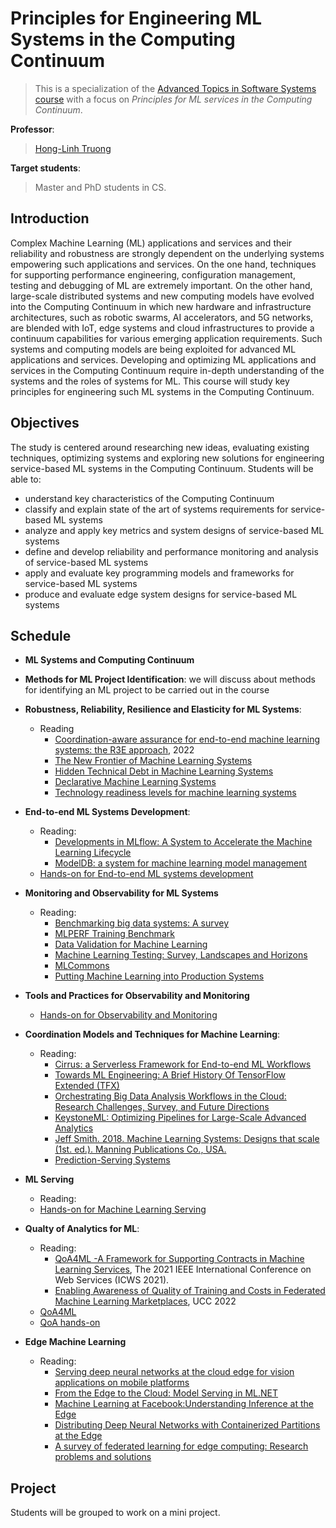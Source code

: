 # Principles for Engineering ML Systems in the Computing Continuum 

> This is a specialization of the [Advanced Topics in Software Systems course](../README.md) with a focus on *Principles for ML services in the Computing Continuum*.

**Professor**: 
> [Hong-Linh Truong](https://users.aalto.fi/~truongh4/)

**Target students**: 
> Master and PhD students in CS.

## Introduction

Complex Machine Learning (ML) applications and services and their reliability and robustness are strongly dependent on the underlying systems empowering such applications and services. On the one hand, techniques for supporting performance engineering, configuration management, testing and debugging of ML are extremely important. On the other hand, large-scale distributed systems and new computing models  have evolved into the Computing Continuum in which  new hardware and infrastructure architectures, such as robotic swarms, AI accelerators,  and 5G networks, are blended with IoT, edge systems and cloud infrastructures to provide a continuum capabilities for various emerging application requirements. Such systems and computing models are being exploited for advanced ML applications and services. Developing and optimizing  ML applications and services in the Computing Continuum require in-depth understanding of the systems and the roles of systems for  ML.  This course will study key principles for engineering such ML systems in the Computing Continuum. 

## Objectives

The study is centered around researching new ideas, evaluating existing techniques, optimizing systems and exploring new solutions for engineering service-based ML systems in the Computing Continuum. Students will be able to:

* understand key characteristics of the Computing Continuum
* classify and explain state of the art of systems requirements for service-based ML systems 
* analyze and apply key metrics and system designs of service-based ML systems 
* define and develop reliability and performance monitoring and analysis of service-based ML systems
* apply and evaluate key programming models and frameworks for service-based ML systems
* produce and evaluate edge system designs for service-based ML systems


## Schedule


- **ML Systems and Computing Continuum**

- **Methods for ML Project Identification**: we will discuss about methods  for identifying an ML project to be carried out in the course

- **Robustness, Reliability, Resilience and Elasticity for ML Systems**:
  - Reading
    - [Coordination-aware assurance for end-to-end machine learning systems: the R3E approach](https://www.researchgate.net/publication/341762862_R3E_-An_Approach_to_Robustness_Reliability_Resilience_and_Elasticity_Engineering_for_End-to-End_Machine_Learning_Systems), 2022
    - [The New Frontier of Machine Learning Systems](https://arxiv.org/pdf/1904.03257.pdf)
    - [Hidden Technical Debt in Machine Learning Systems](https://proceedings.neurips.cc/paper/2015/hash/86df7dcfd896fcaf2674f757a2463eba-Abstract.html)
    - [Declarative Machine Learning Systems](https://queue.acm.org/detail.cfm?id=3479315)
    - [Technology readiness levels for machine learning systems](https://www.nature.com/articles/s41467-022-33128-9)

- **End-to-end ML Systems Development**:
  - Reading:
    - [Developments in MLflow: A System to Accelerate the Machine Learning Lifecycle](https://dl.acm.org/doi/abs/10.1145/3399579.3399867)
    - [ModelDB: a system for machine learning model management](https://dl.acm.org/doi/10.1145/2939502.2939516)
  - [Hands-on for End-to-end ML systems development](../tutorials/MLProjectManagement/)

- **Monitoring and Observability for ML Systems**
  - Reading:
    - [Benchmarking big data systems: A survey](https://www.sciencedirect.com/science/article/pii/S0140366419312344)
    - [MLPERF Training Benchmark](https://arxiv.org/pdf/1910.01500.pdf)
    - [Data Validation for Machine Learning](https://mlsys.org/Conferences/2019/doc/2019/167.pdf)  
    - [Machine Learning Testing: Survey, Landscapes and Horizons](https://ieeexplore.ieee.org/document/9000651)
    - [MLCommons](https://mlcommons.org/en/)
    - [Putting Machine Learning into Production Systems](https://queue.acm.org/detail.cfm?id=3365847)

- **Tools and Practices for Observability and Monitoring**
    - [Hands-on for Observability and Monitoring](../tutorials/PerformanceMonitoring)

- **Coordination Models and Techniques for Machine Learning**:
  - Reading:
    - [Cirrus: a Serverless Framework for End-to-end ML Workflows](https://doi.org/10.1145/3357223.3362711)
    - [Towards ML Engineering: A Brief History Of TensorFlow Extended (TFX)](https://arxiv.org/abs/2010.02013)
    - [Orchestrating Big Data Analysis Workflows in the Cloud: Research Challenges, Survey, and Future Directions](https://dl.acm.org/doi/fullHtml/10.1145/3332301)
    - [KeystoneML: Optimizing Pipelines for Large-Scale Advanced Analytics](https://shivaram.org/publications/keystoneml-icde17.pdf)
    - [Jeff Smith. 2018. Machine Learning Systems: Designs that scale (1st. ed.). Manning Publications Co., USA.](https://www.manning.com/books/machine-learning-systems)
    - [Prediction-Serving Systems](https://queue.acm.org/detail.cfm?id=3210557)

- **ML Serving**
  - Reading:
  - [Hands-on for Machine Learning Serving](../tutorials/MLService-2022/README.md)

- **Qualty of Analytics for ML**:
  - Reading:
      - [QoA4ML -A Framework for Supporting Contracts in Machine Learning Services](https://research.aalto.fi/files/65786264/main.pdf), The 2021 IEEE International Conference on Web Services (ICWS 2021).
      - [Enabling Awareness of Quality of Training and Costs in Federated Machine Learning Marketplaces](https://research.aalto.fi/files/105781165/Enabling_Awareness_of_Quality_of_Training_and_Costs_in_Federated_Machine_Learning_Marketplaces.pdf), UCC 2022
  - [QoA4ML](https://github.com/rdsea/QoA4ML/)
  - [QoA hands-on](../tutorials/qoa4ml-2022)

- **Edge Machine Learning**
  - Reading:
    - [Serving deep neural networks at the cloud edge for vision applications on mobile platforms](https://dl.acm.org/doi/10.1145/3304109.3306221)
    - [From the Edge to the Cloud: Model Serving in ML.NET](http://sites.computer.org/debull/A18dec/p46.pdf)
    - [Machine Learning at Facebook:Understanding Inference at the Edge](https://research.fb.com/wp-content/uploads/2018/12/Machine-Learning-at-Facebook-Understanding-Inference-at-the-Edge.pdf)
    - [Distributing Deep Neural Networks with Containerized Partitions at the Edge](https://www.usenix.org/system/files/hotedge19-paper-zhou.pdf)
    - [A survey of federated learning for edge computing: Research problems and solutions](https://www.sciencedirect.com/science/article/pii/S266729522100009X)

## Project

Students will be grouped to work on a mini project.
